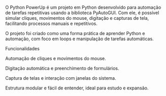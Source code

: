 O Python PowerUp é um projeto em Python desenvolvido para automação de tarefas repetitivas usando a biblioteca PyAutoGUI. Com ele, é possível simular cliques, movimentos do mouse, digitação e capturas de tela, facilitando processos manuais e repetitivos.

O projeto foi criado como uma forma prática de aprender Python e automação, com foco em loops e manipulação de tarefas automáticas.

Funcionalidades

Automação de cliques e movimentos do mouse.

Digitação automática e preenchimento de formulários.

Captura de telas e interação com janelas do sistema.

Estrutura modular e fácil de entender, ideal para estudo e expansão.
